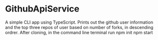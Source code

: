 # GithubApiService
 A simple CLI app using TypeScript.
 Prints out the github user information and the top three repos of user based on number of forks, in descending ordrer.
 After cloning, in the command line terminal run
  npm init 
  npm start <GithubUsername> 
 


